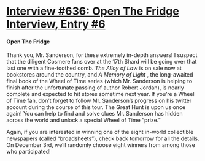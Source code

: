 # [Interview #636: Open The Fridge Interview, Entry #6](https://www.theoryland.com/intvmain.php?i=636#6)

#### Open The Fridge

Thank you, Mr. Sanderson, for these extremely in-depth answers! I suspect that the diligent Cosmere fans over at the 17th Shard will be going over that last one with a fine-toothed comb.
*The Alloy of Law*
is on sale now at bookstores around the country, and
*A Memory of Light*
, the long-awaited final book of the Wheel of Time series (which Mr. Sanderson is helping to finish after the unfortunate passing of author Robert Jordan), is nearly complete and expected to hit stores sometime next year. If you’re a Wheel of Time fan, don’t forget to follow Mr. Sanderson’s progress on his twitter account during the course of this tour. The Great Hunt is upon us once again! You can help to find and solve clues Mr. Sanderson has hidden across the world and unlock a special Wheel of Time “prize.”

Again, if you are interested in winning one of the eight in-world collectible newspapers (called “broadsheets”), check back tomorrow for all the details. On December 3rd, we’ll randomly choose eight winners from among those who participated!

